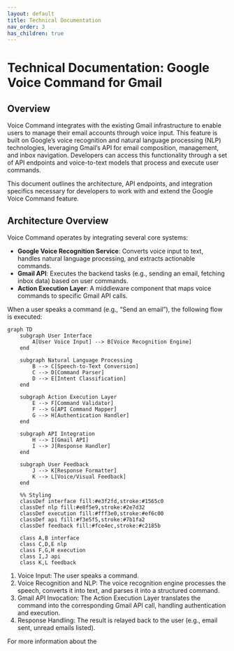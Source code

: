 ```yaml
---
layout: default
title: Technical Documentation
nav_order: 3
has_children: true
---
```


# Technical Documentation: Google Voice Command for Gmail

## Overview

Voice Command integrates with the existing Gmail infrastructure to enable users to manage their email accounts through voice input. This feature is built on Google’s voice recognition and natural language processing (NLP) technologies, leveraging Gmail’s API for email composition, management, and inbox navigation. Developers can access this functionality through a set of API endpoints and voice-to-text models that process and execute user commands.

This document outlines the architecture, API endpoints, and integration specifics necessary for developers to work with and extend the Google Voice Command feature.

## Architecture Overview

Voice Command operates by integrating several core systems:

- **Google Voice Recognition Service**: Converts voice input to text, handles natural language processing, and extracts actionable commands.
- **Gmail API**: Executes the backend tasks (e.g., sending an email, fetching inbox data) based on user commands.
- **Action Execution Layer**: A middleware component that maps voice commands to specific Gmail API calls.

When a user speaks a command (e.g., “Send an email”), the following flow is executed:

```mermaid
graph TD
    subgraph User Interface
        A[User Voice Input] --> B[Voice Recognition Engine]
    end

    subgraph Natural Language Processing
        B --> C[Speech-to-Text Conversion]
        C --> D[Command Parser]
        D --> E[Intent Classification]
    end

    subgraph Action Execution Layer
        E --> F[Command Validator]
        F --> G[API Command Mapper]
        G --> H[Authentication Handler]
    end

    subgraph API Integration
        H --> I[Gmail API]
        I --> J[Response Handler]
    end

    subgraph User Feedback
        J --> K[Response Formatter]
        K --> L[Voice/Visual Feedback]
    end

    %% Styling
    classDef interface fill:#e3f2fd,stroke:#1565c0
    classDef nlp fill:#e8f5e9,stroke:#2e7d32
    classDef execution fill:#fff3e0,stroke:#ef6c00
    classDef api fill:#f3e5f5,stroke:#7b1fa2
    classDef feedback fill:#fce4ec,stroke:#c2185b

    class A,B interface
    class C,D,E nlp
    class F,G,H execution
    class I,J api
    class K,L feedback
```

1. Voice Input: The user speaks a command.
2. Voice Recognition and NLP: The voice recognition engine processes the speech, converts it into text, and parses it into a structured command.
3. Gmail API Invocation: The Action Execution Layer translates the command into the corresponding Gmail API call, handling authentication and execution.
4. Response Handling: The result is relayed back to the user (e.g., email sent, unread emails listed).

For more information about the 